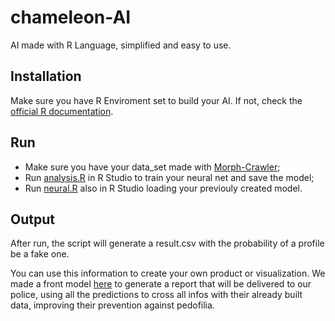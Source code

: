 # chameleon-AI

AI made with R Language, simplified and easy to use.

## Installation ##

Make sure you have R Enviroment set to build your AI. If not, check the [official R documentation](https://www.rdocumentation.org/).

## Run ## 

* Make sure you have your data_set made with [Morph-Crawler](https://github.com/ChameleonProject/morph-crawler);
* Run [analysis.R](https://github.com/ChameleonProject/chameleon-AI/blob/master/analysis.R) in R Studio to train your neural net and save the model;
* Run [neural.R](https://github.com/ChameleonProject/chameleon-AI/blob/master/neural.R) also in R Studio loading your previouly created model.

## Output ##

After run, the script will generate a result.csv with the probability of a profile be a fake one.

You can use this information to create your own product or visualization. We made a front model [here](https://github.com/ChameleonProject/chamaleon-front) to generate a report that will be delivered to our police, using all the predictions to cross all infos with their already built data, improving their prevention against pedofilia. 
